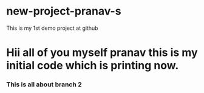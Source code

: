 # new-project-pranav-s

This is my 1st demo project at github

<h1>Hii all of you myself pranav this is my initial code which is printing now.</h1>
<h3>This is all about branch 2</h3>
